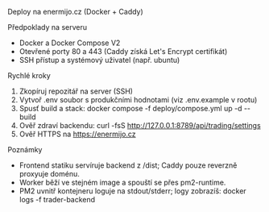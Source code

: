 Deploy na enermijo.cz (Docker + Caddy)

Předpoklady na serveru
- Docker a Docker Compose V2
- Otevřené porty 80 a 443 (Caddy získá Let's Encrypt certifikát)
- SSH přístup a systémový uživatel (např. ubuntu)

Rychlé kroky
1) Zkopíruj repozitář na server (SSH)
2) Vytvoř .env soubor s produkčními hodnotami (viz .env.example v rootu)
3) Spusť build a stack:
   docker compose -f deploy/compose.yml up -d --build
4) Ověř zdraví backendu:
   curl -fsS http://127.0.0.1:8789/api/trading/settings
5) Ověř HTTPS na https://enermijo.cz

Poznámky
- Frontend statiku servíruje backend z /dist; Caddy pouze reverzně proxyuje doménu.
- Worker běží ve stejném image a spouští se přes pm2-runtime.
- PM2 uvnitř kontejneru loguje na stdout/stderr; logy zobrazíš: docker logs -f trader-backend




